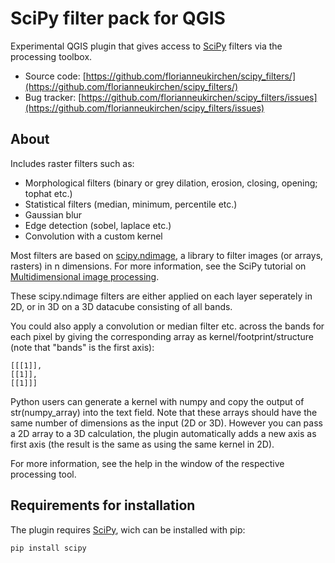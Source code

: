 # SciPy filter pack for QGIS
Experimental QGIS plugin that gives access to [SciPy](https://scipy.org/) filters via the processing toolbox.

- Source code: [https://github.com/florianneukirchen/scipy_filters/](https://github.com/florianneukirchen/scipy_filters/)
- Bug tracker: [https://github.com/florianneukirchen/scipy_filters/issues](https://github.com/florianneukirchen/scipy_filters/issues)

## About
Includes raster filters such as:
- Morphological filters (binary or grey dilation, erosion, closing, opening; tophat etc.)
- Statistical filters (median, minimum, percentile etc.)
- Gaussian blur
- Edge detection (sobel, laplace etc.)
- Convolution with a custom kernel

Most filters are based on [scipy.ndimage](https://docs.scipy.org/doc/scipy/reference/ndimage.html), a library to filter images (or arrays, rasters) in n dimensions. For more information, see the SciPy tutorial on [Multidimensional image processing](https://docs.scipy.org/doc/scipy/tutorial/ndimage.html).

These scipy.ndimage filters are either applied on each layer seperately in 2D, or in 3D on a 3D datacube consisting of all bands. 

You could also apply a convolution or median filter etc. across the bands for each pixel
by giving the corresponding array as kernel/footprint/structure (note that "bands" is the first axis):

```
[[[1]],
[[1]],
[[1]]]
```

Python users can generate a kernel with numpy and copy the output of str(numpy_array) into the text field. Note that these arrays should have the same number of dimensions as the input (2D or 3D). However you can pass a 2D array to a 3D calculation, the plugin automatically adds a new axis as first axis (the result is the same as using the same kernel in 2D).

For more information, see the help in the window of the respective processing tool.

## Requirements for installation
The plugin requires [SciPy](https://scipy.org/), wich can be installed with pip:
```
pip install scipy
```